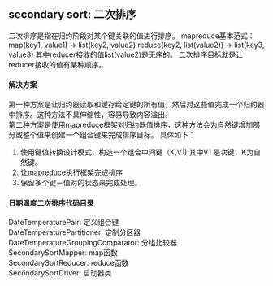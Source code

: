 ## secondary sort: 二次排序
二次排序是指在归约阶段对某个键关联的值进行排序。
mapreduce基本范式：
map(key1, value1) -> list(key2, value2)
reduce(key2, list(value2)) -> list(key3, value3)
其中reducer接收的值list(value2)是无序的。
二次排序目标就是让reducer接收的值有某种顺序。

#### 解决方案
 第一种方案是让归约器读取和缓存给定键的所有值，然后对这些值完成一个归约器中排序。这种方法不具伸缩性，容易导致内容溢出。  
 第二种方案是使用mapreduce框架对归约器值排序，这种方法会为自然键增加部分或整个值来创建一个组合键来完成排序目标。
具体如下：
 1. 使用键值转换设计模式，构造一个组合中间键（K,V1),其中V1 是次键，K为自然键。
 2. 让mapreduce执行框架完成排序
 3. 保留多个键－值对的状态来完成处理。

#### 日期温度二次排序代码目录
DateTemperaturePair: 定义组合键  
DateTemperaturePartitioner: 定制分区器  
DateTemperatureGroupingComparator: 分组比较器  
SecondarySortMapper: map函数  
SecondarySortReducer: reduce函数  
SecondarySortDriver: 启动器类  

